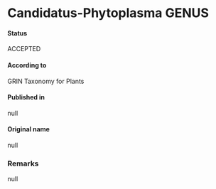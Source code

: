 # Candidatus-Phytoplasma GENUS

#### Status
ACCEPTED

#### According to
GRIN Taxonomy for Plants

#### Published in
null

#### Original name
null

### Remarks
null